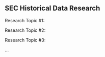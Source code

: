 ## SEC Historical Data Research ##

Research Topic #1:


Research Topic #2:


Research Topic #3:


...